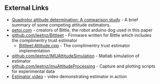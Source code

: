## External Links

* [Quadrotor attitude determination: A comparison study](https://www.researchgate.net/publication/309332785_Quadrotor_attitude_determination_A_comparison_study) - A brief summary of some competing attitude estimators.
* [petoi.com](https://www.petoi.com) - creators of Bittle, the robot arduino dog used in this paper
* [github.com/leetnz/Bittleet](https://github.com/leetnz/Bittleet) - Firmware written for Bittle which includes the complimentry trust estimator
  * [Bittleet:Attitude.cpp](https://github.com/leetnz/Bittleet/blob/main/src/state/Attitude.cpp) - The complimentry trust estimator implementation
* [github.com/leetnz/IMUAttitudeSimulation](https://github.com/leetnz/IMUAttitudeSimulation) - Matlab simulation of estimator
* [github.com/leetnz/imuAttitudeProcessing](https://github.com/leetnz/imuAttitudeProcessing) - Capture and plotting scripts for experimental data
* [Estimator video](https://youtu.be/kj7YloDtiZY) - video demonstrating estimator in action

